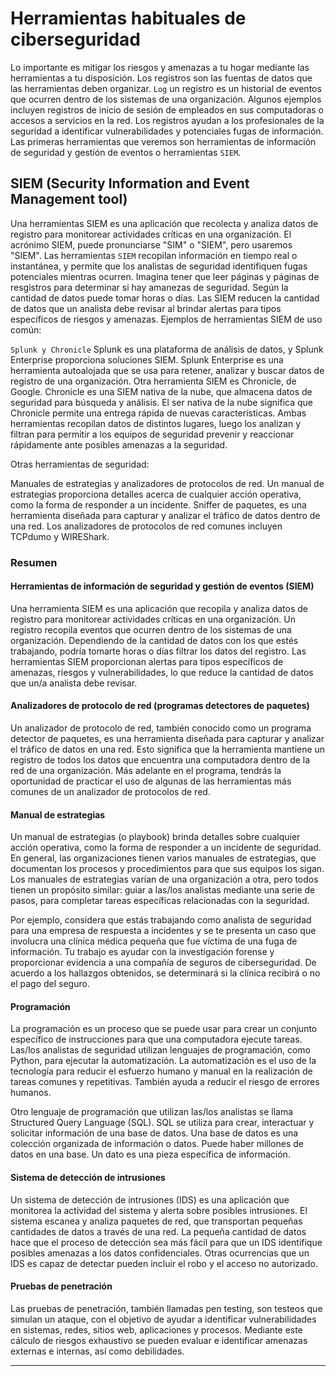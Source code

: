 # Herramientas habituales de ciberseguridad

Lo importante es mitigar los riesgos y amenazas a tu hogar mediante las herramientas a tu disposición.
Los registros son las fuentas de datos que las herramientas deben organizar.
`Log` un registro es un historial de eventos que ocurren dentro de los sistemas de una organización. Algunos ejemplos incluyen registros de inicio de sesión de empleados en sus computadoras o accesos a servicios en la red. Los registros ayudan a los profesionales de la seguridad  a identificar vulnerabilidades y potenciales fugas de información. Las primeras herramientas que veremos son herramientas de información de seguridad y gestión de eventos o herramientas `SIEM`.

## SIEM (Security Information and Event Management tool)

Una herramientas SIEM es una aplicación que recolecta y analiza datos de registro para monitorear actividades críticas en una organización. El acrónimo SIEM, puede pronunciarse "SIM" o "SIEM", pero usaremos "SIEM". Las herramientas `SIEM` recopilan información en tiempo real o instantánea, y permite que los analistas de seguridad identifiquen fugas potenciales mientras ocurren.
Imagina tener que leer páginas y páginas de resgistros para determinar si hay amanezas de seguridad. Según la cantidad de datos puede tomar horas o días. Las SIEM reducen la cantidad de datos que un analista debe revisar al brindar alertas para tipos específicos de riesgos y amenazas. Ejemplos de herramientas  SIEM de uso común:

`Splunk y Chronicle` Splunk es una plataforma de análisis de datos, y Splunk Enterprise proporciona soluciones SIEM. Splunk Enterprise es una herramienta autoalojada que se usa para retener, analizar y buscar datos de registro de una organización. Otra herramienta SIEM es Chronicle, de Google. Chronicle es una SIEM nativa de la nube, que almacena datos de seguridad para búsqueda y análisis. El ser nativa de la nube significa que  Chronicle permite una entrega rápida de nuevas características. Ambas herramientas recopilan datos de distintos lugares, luego los analizan y filtran para permitir a los equipos de seguridad prevenir y reaccionar rápidamente ante posibles amenazas a la seguridad.

Otras herramientas de seguridad:

Manuales de estrategias y analizadores de protocolos de red. Un manual de estrategias proporciona detalles acerca de cualquier acción operativa, como la forma de responder a un incidente. Sniffer de paquetes, es una herramienta diseñada para capturar y analizar el tráfico de datos dentro de una red. Los analizadores de protocolos de red comunes incluyen TCPdumo y WIREShark.

### Resumen

#### Herramientas de información de seguridad y gestión de eventos (SIEM)

Una herramienta SIEM es una aplicación que recopila y analiza datos de registro para monitorear actividades críticas en una organización. Un registro recopila eventos que ocurren dentro de los sistemas de una organización. Dependiendo de la cantidad de datos con los que estés trabajando, podría tomarte horas o días filtrar los datos del registro. Las herramientas SIEM proporcionan alertas para tipos específicos de amenazas, riesgos y vulnerabilidades, lo que reduce la cantidad de datos que un/a analista debe revisar.

#### Analizadores de protocolo de red (programas detectores de paquetes)

Un analizador de protocolo de red, también conocido como un programa detector de paquetes, es una herramienta diseñada para capturar y analizar el tráfico de datos en una red. Esto significa que la herramienta mantiene un registro de todos los datos que encuentra una computadora dentro de la red de una organización. Más adelante en el programa, tendrás la oportunidad de practicar el uso de algunas de las herramientas más comunes de un analizador de protocolos de red.

#### Manual de estrategias

Un manual de estrategias (o playbook) brinda detalles sobre cualquier acción operativa, como la forma de responder a un incidente de seguridad. En general, las organizaciones tienen varios manuales de estrategias, que documentan los procesos y procedimientos para que sus equipos los sigan. Los manuales de estrategias varían de una organización a otra, pero todos tienen un propósito similar: guiar a las/los analistas mediante una serie de pasos, para completar tareas específicas relacionadas con la seguridad.

Por ejemplo, considera que estás trabajando como analista de seguridad para una empresa de respuesta a incidentes y se te presenta un caso que involucra una clínica médica pequeña que fue víctima de una fuga de información. Tu trabajo es ayudar con la investigación forense y proporcionar evidencia a una compañía de seguros de ciberseguridad. De acuerdo a los hallazgos obtenidos, se determinará si la clínica recibirá o no el pago del seguro.

#### Programación

La programación es un proceso que se puede usar para crear un conjunto específico de instrucciones para que una computadora ejecute tareas. Las/los analistas de seguridad utilizan lenguajes de programación, como Python, para ejecutar la automatización. La automatización es el uso de la tecnología para reducir el esfuerzo humano y manual en la realización de tareas comunes y repetitivas. También ayuda a reducir el riesgo de errores humanos.

Otro lenguaje de programación que utilizan las/los analistas se llama Structured Query Language (SQL). SQL se utiliza para crear, interactuar y solicitar información de una base de datos. Una base de datos es una colección organizada de información o datos. Puede haber millones de datos en una base. Un dato es una pieza específica de información.

#### Sistema de detección de intrusiones

Un sistema de detección de intrusiones (IDS) es una aplicación que monitorea la actividad del sistema y alerta sobre posibles intrusiones. El sistema escanea y analiza paquetes de red, que transportan pequeñas cantidades de datos a través de una red. La pequeña cantidad de datos hace que el proceso de detección sea más fácil para que un IDS identifique posibles amenazas a los datos confidenciales. Otras ocurrencias que un IDS es capaz de detectar pueden incluir el robo y el acceso no autorizado.

#### Pruebas de penetración

Las pruebas de penetración, también llamadas pen testing, son testeos que simulan un ataque, con el objetivo de ayudar a identificar vulnerabilidades en sistemas, redes, sitios web, aplicaciones y procesos. Mediante este cálculo de riesgos exhaustivo se pueden evaluar e identificar amenazas externas e internas, así como debilidades.

***
